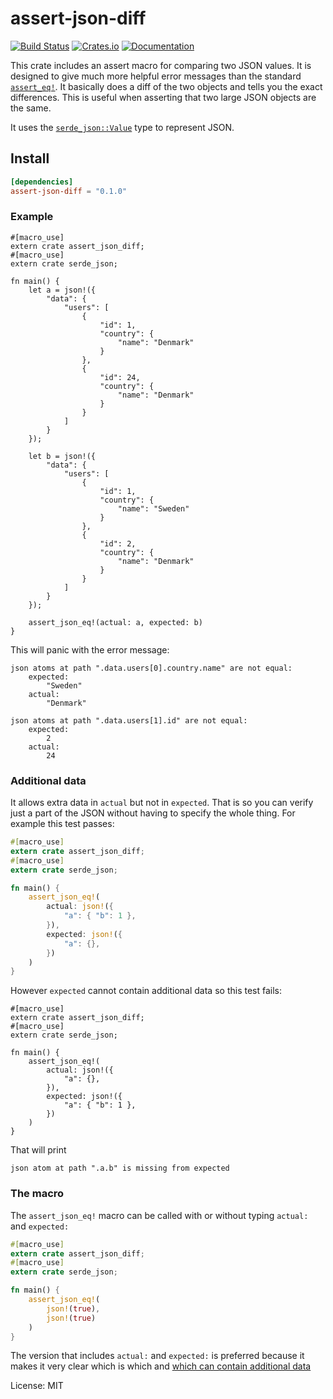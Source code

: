 # assert-json-diff

[![Build Status](https://travis-ci.org/davidpdrsn/assert-json-diff.svg?branch=master)](https://travis-ci.org/davidpdrsn/assert-json-diff)
[![Crates.io](https://img.shields.io/crates/v/assert-json-diff.svg)](https://crates.io/crates/assert-json-diff)
[![Documentation](https://docs.rs/assert-json-diff/badge.svg)](https://docs.rs/assert-json-diff/)

This crate includes an assert macro for comparing two JSON values. It is designed to give much
more helpful error messages than the standard [`assert_eq!`]. It basically does a diff of the
two objects and tells you the exact differences. This is useful when asserting that two large
JSON objects are the same.

It uses the [`serde_json::Value`] type to represent JSON.

[`serde_json::Value`]: https://docs.serde.rs/serde_json/value/enum.Value.html
[`assert_eq!`]: https://doc.rust-lang.org/std/macro.assert_eq.html

## Install

```toml
[dependencies]
assert-json-diff = "0.1.0"
```

### Example

```rust,should_panic
#[macro_use]
extern crate assert_json_diff;
#[macro_use]
extern crate serde_json;

fn main() {
    let a = json!({
        "data": {
            "users": [
                {
                    "id": 1,
                    "country": {
                        "name": "Denmark"
                    }
                },
                {
                    "id": 24,
                    "country": {
                        "name": "Denmark"
                    }
                }
            ]
        }
    });

    let b = json!({
        "data": {
            "users": [
                {
                    "id": 1,
                    "country": {
                        "name": "Sweden"
                    }
                },
                {
                    "id": 2,
                    "country": {
                        "name": "Denmark"
                    }
                }
            ]
        }
    });

    assert_json_eq!(actual: a, expected: b)
}
```

This will panic with the error message:

```
json atoms at path ".data.users[0].country.name" are not equal:
    expected:
        "Sweden"
    actual:
        "Denmark"

json atoms at path ".data.users[1].id" are not equal:
    expected:
        2
    actual:
        24
```

### Additional data

It allows extra data in `actual` but not in `expected`. That is so you can verify just a part
of the JSON without having to specify the whole thing. For example this test passes:

```rust
#[macro_use]
extern crate assert_json_diff;
#[macro_use]
extern crate serde_json;

fn main() {
    assert_json_eq!(
        actual: json!({
            "a": { "b": 1 },
        }),
        expected: json!({
            "a": {},
        })
    )
}
```

However `expected` cannot contain additional data so this test fails:

```rust,should_panic
#[macro_use]
extern crate assert_json_diff;
#[macro_use]
extern crate serde_json;

fn main() {
    assert_json_eq!(
        actual: json!({
            "a": {},
        }),
        expected: json!({
            "a": { "b": 1 },
        })
    )
}
```

That will print

```
json atom at path ".a.b" is missing from expected
```

### The macro

The `assert_json_eq!` macro can be called with or without typing `actual:` and `expected:`

```rust
#[macro_use]
extern crate assert_json_diff;
#[macro_use]
extern crate serde_json;

fn main() {
    assert_json_eq!(
        json!(true),
        json!(true)
    )
}
```

The version that includes `actual:` and `expected:` is preferred because it makes it very clear
which is which and [which can contain additional data](#additional-data)

License: MIT
